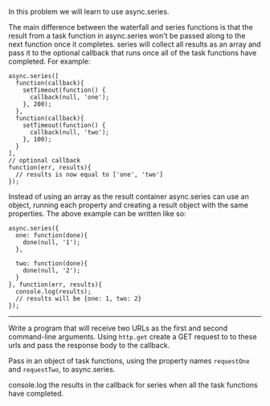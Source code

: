 In this problem we will learn to use async.series.

The main difference between the waterfall and series functions is that the 
result from a task function in async.series won't be passed along to the next 
function once it completes. series will collect all results as an array 
and pass it to the optional callback that runs once all of the task functions 
have completed. For example:

    async.series([
      function(callback){
        setTimeout(function() {
          callback(null, 'one');
        }, 200);
      },
      function(callback){
        setTimeout(function() {
          callback(null, 'two');
        }, 100);
      }
    ],
    // optional callback
    function(err, results){
      // results is now equal to ['one', 'two']
    });

Instead of using an array as the result container async.series can use an 
object, running each property and creating a result object with the same 
properties. The above example can be written like so:

    async.series({
      one: function(done){
        done(null, '1');
      },

      two: function(done){
        done(null, '2');
      }
    }, function(err, results){
      console.log(results);
      // results will be {one: 1, two: 2}
    });

-----

Write a program that will receive two URLs as the first and second command-line arguments.
Using `http.get` create a GET request to to these urls and pass the response body to the callback.

Pass in an object of task functions, using the property names `requestOne` and 
`requestTwo`, to async.series.

console.log the results in the callback for series when all the task functions have completed.
